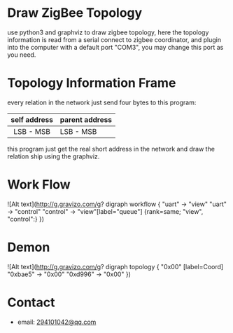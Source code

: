 Draw ZigBee Topology
====================

use python3 and graphviz to draw zigbee topology, here the topology information is read from a serial connect to zigbee coordinator, and plugin into the computer with a default port "COM3", you may change this port as you need.

Topology Information Frame
==========================

every relation in the network just send four bytes to this program:

| self address | parent address |
|:------------:|:---------------|
| LSB  -  MSB  |  LSB  -   MSB  |

this program just get the real short address in the network and draw the relation ship using the graphviz.

Work Flow
=========
![Alt text](http://g.gravizo.com/g?
digraph workflow {
	"uart" -> "view"
	"uart" -> "control"
	"control" -> "view"[label="queue"]
	{rank=same; "view", "control":}
}) 

Demon
=====
![Alt text](http://g.gravizo.com/g?
digraph topology {
	"0x00" [label=Coord]
		"0xbae5" -> "0x00"
		"0xd996" -> "0x00"
}) 

Contact
=======

+ email: 294101042@qq.com

